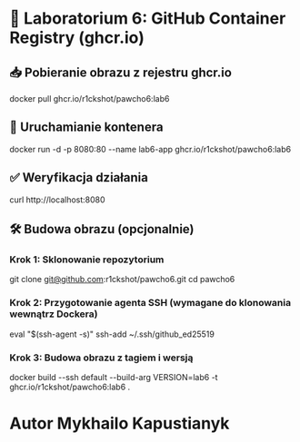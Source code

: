 # 🐳 Laboratorium 6: GitHub Container Registry (ghcr.io)

## 📥 Pobieranie obrazu z rejestru ghcr.io
docker pull ghcr.io/r1ckshot/pawcho6:lab6

## 🚀 Uruchamianie kontenera
docker run -d -p 8080:80 --name lab6-app ghcr.io/r1ckshot/pawcho6:lab6

## ✅ Weryfikacja działania
curl http://localhost:8080

## 🛠️ Budowa obrazu (opcjonalnie)

### Krok 1: Sklonowanie repozytorium
git clone git@github.com:r1ckshot/pawcho6.git
cd pawcho6

### Krok 2: Przygotowanie agenta SSH (wymagane do klonowania wewnątrz Dockera)
eval "$(ssh-agent -s)"
ssh-add ~/.ssh/github_ed25519 

### Krok 3: Budowa obrazu z tagiem i wersją
docker build --ssh default --build-arg VERSION=lab6 -t ghcr.io/r1ckshot/pawcho6:lab6 .

# Autor Mykhailo Kapustianyk
